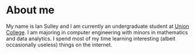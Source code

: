 # About me


My name is Ian Sulley and I am currently an undergraduate student at [Union College](union.edu).
I am majoring in computer engineering with minors in mathematics and data analytics. I spend most
of my time learning interesting (albeit occasionally useless) things on the internet.
